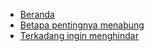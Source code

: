 - [Beranda](/)
- [Betapa pentingnya menabung](/blog/menabung)
- [Terkadang ingin menghindar](/blog/menghindar)